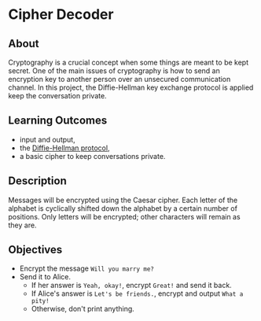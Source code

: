 # Cipher Decoder

## About
Cryptography is a crucial concept when some things are meant to be kept secret. 
One of the main issues of cryptography is how to send an encryption key to another person over an unsecured communication channel. 
In this project, the Diffie-Hellman key exchange protocol is applied keep the conversation private.

## Learning Outcomes
- input and output, 
- the [Diffie-Hellman protocol](https://en.wikipedia.org/wiki/Diffie%E2%80%93Hellman_key_exchange), 
- a basic cipher to keep conversations private.

## Description
Messages will be encrypted using the Caesar cipher.
Each letter of the alphabet is cyclically shifted down the alphabet by a certain number of positions. 
Only letters will be encrypted; other characters will remain as they are.

## Objectives
- Encrypt the message `Will you marry me?` 
- Send it to Alice. 
  - If her answer is `Yeah, okay!`, encrypt `Great!` and send it back. 
  - If Alice's answer is `Let's be friends.`, encrypt and output `What a pity!` 
  - Otherwise, don't print anything.
